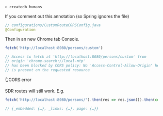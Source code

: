 ```bash
> createdb humans
```

If you comment out this annotation (so Spring ignores the file)
```java
// configurations/CustomRouteCORSConfig.java 
@Configuration
``` 
Then in an new Chrome tab Console. 
```js
fetch('http://localhost:8080/persons/custom')

// Access to fetch at 'http://localhost:8080/persons/custom' from 
// origin 'chrome-search://local-ntp' 
// has been blocked by CORS policy: No 'Access-Control-Allow-Origin' header 
// is present on the requested resource

```
👆CORS error 

SDR routes will still work. E.g.

```js
fetch('http://localhost:8080/persons/').then(res => res.json()).then(console.log)

// {_embedded: {…}, _links: {…}, page: {…}}
```
